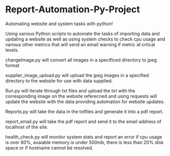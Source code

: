 # Report-Automation-Py-Project
Automating website and system tasks with python!

Using various Python scripts to automate the tasks of importing data and updating a website as well as using system checks to check cpu usage and various other metrics that will send an email warning if metric at crtical levels.

changeImage.py will convert all images in a specificed directory to jpeg format

supplier_image_upload.py will upload the jpeg images in a specified directory to the website for use with data supplied.

Run.py will iterate through txt files and upload the txt with the corresponding image on the website referecned and using requests will update the website with the data providing automation for website updates.

Reports.py will take the data in the txtfiles and generate it into a pdf report.

report_email.py will take the pdf report and send it to the email address of localhost of the site.

health_check.py will monitor system stats and report an error if cpu usage is over 80%, avaiable memory is under 500mb, there is less than 20% disk space or if hostname cannot be resolved.